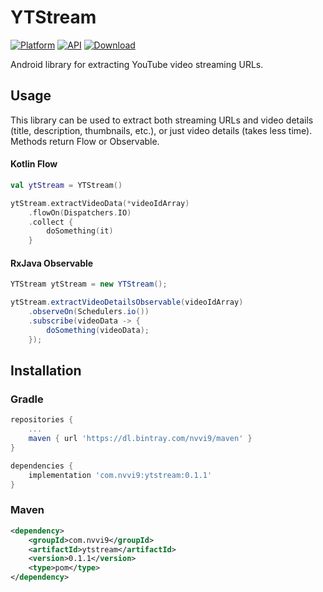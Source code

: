 # YTStream
[![Platform](https://img.shields.io/badge/platform-android-brightgreen.svg?style=flat)](http://developer.android.com/index.html)
[![API](https://img.shields.io/badge/API-16%2B-brightgreen.svg?style=flat)](https://android-arsenal.com/api?level=16)
[![Download](https://api.bintray.com/packages/nvvi9/maven/YTStream/images/download.svg) ](https://bintray.com/nvvi9/maven/YTStream/_latestVersion)

Android library for extracting YouTube video streaming URLs.

## Usage
This library can be used to extract both streaming URLs and video details (title, description, thumbnails, etc.), or just video details (takes less time).
Methods return Flow or Observable.
#### Kotlin Flow
```kotlin
val ytStream = YTStream()

ytStream.extractVideoData(*videoIdArray)
    .flowOn(Dispatchers.IO)
    .collect {
        doSomething(it)
    }
```
#### RxJava Observable
```java
YTStream ytStream = new YTStream();

ytStream.extractVideoDetailsObservable(videoIdArray)
    .observeOn(Schedulers.io())
    .subscribe(videoData -> {
        doSomething(videoData);
    });
```
## Installation
### Gradle
```groovy
repositories {
    ...
    maven { url 'https://dl.bintray.com/nvvi9/maven' }
}

dependencies {
    implementation 'com.nvvi9:ytstream:0.1.1'
}
```
### Maven
```xml
<dependency>
    <groupId>com.nvvi9</groupId>
    <artifactId>ytstream</artifactId>
    <version>0.1.1</version>
    <type>pom</type>
</dependency>
```

